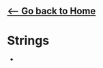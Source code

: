 ## [<-- Go back to Home](https://thecoducer.github.io/GeeksForGeeks_DSA_Course_Solutions/)
# Strings
- 